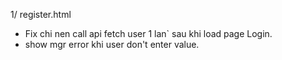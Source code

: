 1/ register.html

- Fix chi nen call api fetch user 1 lan` sau khi load page Login.
- show mgr error khi user don't enter value.
